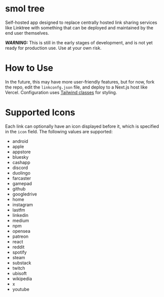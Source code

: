 # smol tree

Self-hosted app designed to replace centrally hosted link sharing services like Linktree with something that can be deployed and maintained by the end user themselves.

***WARNING:*** This is still in the early stages of development, and is not yet ready for production use. Use at your own risk.

# How to Use

In the future, this may have more user-friendly features, but for now, fork the repo, edit the `linkconfg.json` file, and deploy to a Next.js host like Vercel. Configuration uses [Tailwind classes](https://tailwindcss.com/) for styling.

# Supported Icons

Each link can optionally have an icon displayed before it, which is specified in the `icon` field. The following values are supported:

* android
* apple
* appstore
* bluesky
* cashapp
* discord
* duolingo
* farcaster
* gamepad
* github
* googledrive
* home
* instagram
* lastfm
* linkedin
* medium
* npm
* opensea
* patreon
* react
* reddit
* spotify
* steam
* substack
* twitch
* ubisoft
* wikipedia
* x
* youtube